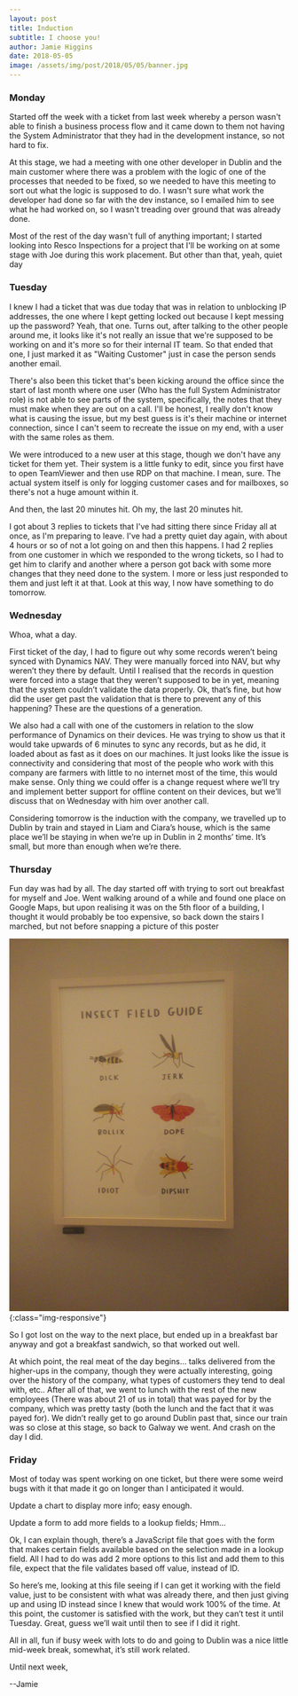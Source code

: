 ```yaml
---
layout: post
title: Induction 
subtitle: I choose you!
author: Jamie Higgins
date: 2018-05-05
image: /assets/img/post/2018/05/05/banner.jpg
---
```


### Monday

Started off the week with a ticket from last week whereby a person wasn't able to finish a business process flow and it came down to them not having the System Administrator that they had in the development instance, so not hard to fix.

At this stage, we had a meeting with one other developer in Dublin and the main customer where there was a problem with the logic of one of the processes that needed to be fixed, so we needed to have this meeting to sort out what the logic is supposed to do. I wasn't sure what work the developer had done so far with the dev instance, so I emailed him to see what he had worked on, so I wasn't treading over ground that was already done.

Most of the rest of the day wasn't full of anything important; I started looking into Resco Inspections for a project that I'll be working on at some stage with Joe during this work placement. But other than that, yeah, quiet day

### Tuesday

I knew I had a ticket that was due today that was in relation to unblocking IP addresses, the one where I kept getting locked out because I kept messing up the password? Yeah, that one. Turns out, after talking to the other people around me, it looks like it's not really an issue that we're supposed to be working on and it's more so for their internal IT team. So that ended that one, I just marked it as "Waiting Customer" just in case the person sends another email.

There's also been this ticket that's been kicking around the office since the start of last month where one user (Who has the full System Administrator role) is not able to see parts of the system, specifically, the notes that they must make when they are out on a call. I'll be honest, I really don't know what is causing the issue, but my best guess is it's their machine or internet connection, since I can't seem to recreate the issue on my end, with a user with the same roles as them.

We were introduced to a new user at this stage, though we don't have any ticket for them yet. Their system is a little funky to edit, since you first have to open TeamViewer and then use RDP on that machine. I mean, sure. The actual system itself is only for logging customer cases and for mailboxes, so there's not a huge amount within it.

And then, the last 20 minutes hit. Oh my, the last 20 minutes hit.

I got about 3 replies to tickets that I've had sitting there since Friday all at once, as I'm preparing to leave. I've had a pretty quiet day again, with about 4 hours or so of not a lot going on and then this happens. I had 2 replies from one customer in which we responded to the wrong tickets, so I had to get him to clarify and another where a person got back with some more changes that they need done to the system. I more or less just responded to them and just left it at that. Look at this way, I now have something to do tomorrow.

### Wednesday

Whoa, what a day.

First ticket of the day, I had to figure out why some records weren’t being synced with Dynamics NAV. They were manually forced into NAV, but why weren’t they there by default. Until I realised that the records in question were forced into a stage that they weren’t supposed to be in yet, meaning that the system couldn’t validate the data properly. Ok, that’s fine, but how did the user get past the validation that is there to prevent any of this happening? These are the questions of a generation.

We also had a call with one of the customers in relation to the slow performance of Dynamics on their devices. He was trying to show us that it would take upwards of 6 minutes to sync any records, but as he did, it loaded about as fast as it does on our machines. It just looks like the issue is connectivity and considering that most of the people who work with this company are farmers with little to no internet most of the time, this would make sense. Only thing we could offer is a change request where we’ll try and implement better support for offline content on their devices, but we’ll discuss that on Wednesday with him over another call.

Considering tomorrow is the induction with the company, we travelled up to Dublin by train and stayed in Liam and Ciara’s house, which is the same place we’ll be staying in when we’re up in Dublin in 2 months’ time. It’s small, but more than enough when we’re there.

### Thursday

Fun day was had by all. The day started off with trying to sort out breakfast for myself and Joe. Went walking around of a while and found one place on Google Maps, but upon realising it was on the 5th floor of a building, I thought it would probably be too expensive, so back down the stairs I marched, but not before snapping a picture of this poster

![Poster of bugs](/assets/img/post/2018/05/05/Image_1.jpg){:class="img-responsive"}

So I got lost on the way to the next place, but ended up in a breakfast bar anyway and got a breakfast sandwich, so that worked out well.

At which point, the real meat of the day begins… talks delivered from the higher-ups in the company, though they were actually interesting, going over the history of the company, what types of customers they tend to deal with, etc.. After all of that, we went to lunch with the rest of the new employees (There was about 21 of us in total) that was payed for by the company, which was pretty tasty (both the lunch and the fact that it was payed for). We didn’t really get to go around Dublin past that, since our train was so close at this stage, so back to Galway we went. And crash on the day I did.

### Friday

Most of today was spent working on one ticket, but there were some weird bugs with it that made it go on longer than I anticipated it would.

Update a chart to display more info; easy enough.

Update a form to add more fields to a lookup fields; Hmm…

Ok, I can explain though, there’s a JavaScript file that goes with the form that makes certain fields available based on the selection made in a lookup field. All I had to do was add 2 more options to this list and add them to this file, expect that the file validates based off value, instead of ID.

So here’s me, looking at this file seeing if I can get it working with the field value, just to be consistent with what was already there, and then just giving up and using ID instead since I knew that would work 100% of the time. At this point, the customer is satisfied with the work, but they can’t test it until Tuesday. Great, guess we’ll wait until then to see if I did it right.

All in all, fun if busy week with lots to do and going to Dublin was a nice little mid-week break, somewhat, it’s still work related.

Until next week,

--Jamie